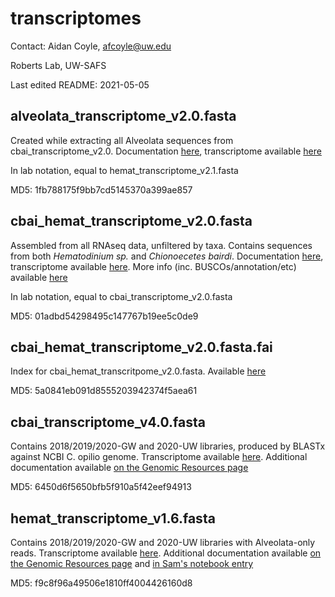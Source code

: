 # transcriptomes

Contact: Aidan Coyle, afcoyle@uw.edu

Roberts Lab, UW-SAFS

Last edited README: 2021-05-05

## alveolata_transcriptome_v2.0.fasta

Created while extracting all Alveolata sequences from cbai_transcriptome_v2.0. Documentation [here](https://robertslab.github.io/sams-notebook/2020/06/05/Sequence-Extractions-C.bairdi-Transcriptomes-v2.0-and-v3.0-Excluding-Alveolata-with-MEGAN6-on-Swoose.html), transcriptome available [here](https://gannet.fish.washington.edu/Atumefaciens/20200605_cbai_v2.0_v3.0_megan_seq_extractions/hemat_transcriptome_v2.1.fasta)

In lab notation, equal to hemat_transcriptome_v2.1.fasta

MD5: 1fb788175f9bb7cd5145370a399ae857

## cbai_hemat_transcriptome_v2.0.fasta

Assembled from all RNAseq data, unfiltered by taxa. Contains sequences from both _Hematodinium sp._ and _Chionoecetes bairdi_. Documentation [here](https://robertslab.github.io/sams-notebook/2020/05/02/Transcriptome-Assembly-C.bairdi-All-RNAseq-Data-Without-Taxonomic-Filters-with-Trinity-on-Mox.html), transcriptome available [here](https://owl.fish.washington.edu/halfshell/genomic-databank/cbai_transcriptome_v2.0.fasta). More info (inc. BUSCOs/annotation/etc) available [here](https://robertslab.github.io/resources/Genomic-Resources/)

In lab notation, equal to cbai_transcriptome_v2.0.fasta

MD5: 01adbd54298495c147767b19ee5c0de9

## cbai_hemat_transcriptome_v2.0.fasta.fai

Index for cbai_hemat_transcritpome_v2.0.fasta. Available [here](https://owl.fish.washington.edu/halfshell/genomic-databank/cbai_transcriptome_v2.0.fasta.fai)

MD5: 5a0841eb091d8555203942374f5aea61

## cbai_transcriptome_v4.0.fasta

Contains 2018/2019/2020-GW and 2020-UW libraries, produced by BLASTx against NCBI C. opilio genome. Transcriptome available [here](https://gannet.fish.washington.edu/Atumefaciens/20210317_cbai_trinity_RNAseq_transcriptome-v4.0/cbai_transcriptome_v4.0.fasta_trinity_out_dir/cbai_transcriptome_v4.0.fasta). Additional documentation available [on the Genomic Resources page](https://robertslab.github.io/resources/Genomic-Resources/)

MD5: 6450d6f5650bfb5f910a5f42eef94913

## hemat_transcriptome_v1.6.fasta

Contains 2018/2019/2020-GW and 2020-UW libraries with Alveolata-only reads. Transcriptome available [here](https://gannet.fish.washington.edu/Atumefaciens/20210308_hemat_trinity_v1.6_v1.7/hemat_transcriptome_v1.6.fasta_trinity_out_dir/hemat_transcriptome_v1.6.fasta). Additional documentation available [on the Genomic Resources page](https://robertslab.github.io/resources/Genomic-Resources/) and [in Sam's notebook entry](https://robertslab.github.io/sams-notebook/2020/08/14/Transcriptome-Annotation-Hematodinium-Transcriptomes-v1.6-v1.7-v2.1-v3.1-with-DIAMOND-BLASTx-on-Mox.html)

MD5: f9c8f96a49506e1810ff4004426160d8




